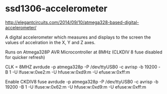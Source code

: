 ssd1306-accelerometer
============
http://elegantcircuits.com/2014/09/10/atmega328-based-digital-accelerometer/

A digital accelerometer which measures and displays to the screen the values of accelration in the X, Y and Z axes. 

Runs on Atmega328P AVR Microcontroller at 8MHz (CLKDIV 8 fuse disabled for quicker refresh)

CLK = 8MHZ
avrdude -p atmega328p -P /dev/ttyUSB0 -c avrisp -b 19200 -B 1 -U lfuse:w:0xe2:m -U hfuse:w:0xd9:m -U efuse:w:0xff:m 

Enable CKDIV8 fuse
avrdude -p atmega328p -P /dev/ttyUSB0 -c avrisp -b 19200 -B 1 -U lfuse:w:0x62:m -U hfuse:w:0xd9:m -U efuse:w:0xff:m 
